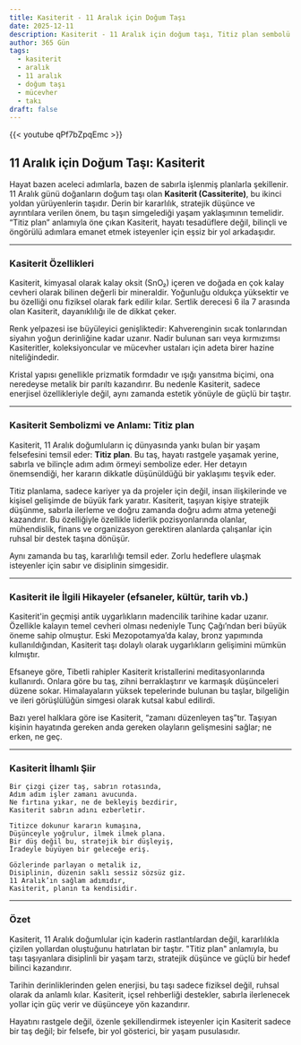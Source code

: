 ```yaml
---
title: Kasiterit - 11 Aralık için Doğum Taşı
date: 2025-12-11
description: Kasiterit - 11 Aralık için doğum taşı, Titiz plan sembolü. Bu özel taşın derin anlamını öğrenin.
author: 365 Gün
tags:
  - kasiterit
  - aralık
  - 11 aralık
  - doğum taşı
  - mücevher
  - takı
draft: false
---
```


{{< youtube qPf7bZpqEmc >}}

## 11 Aralık için Doğum Taşı: Kasiterit

Hayat bazen aceleci adımlarla, bazen de sabırla işlenmiş planlarla şekillenir. 11 Aralık günü doğanların doğum taşı olan **Kasiterit (Cassiterite)**, bu ikinci yoldan yürüyenlerin taşıdır. Derin bir kararlılık, stratejik düşünce ve ayrıntılara verilen önem, bu taşın simgelediği yaşam yaklaşımının temelidir. “Titiz plan” anlamıyla öne çıkan Kasiterit, hayatı tesadüflere değil, bilinçli ve öngörülü adımlara emanet etmek isteyenler için eşsiz bir yol arkadaşıdır.

---

### Kasiterit Özellikleri

Kasiterit, kimyasal olarak kalay oksit (SnO₂) içeren ve doğada en çok kalay cevheri olarak bilinen değerli bir mineraldir. Yoğunluğu oldukça yüksektir ve bu özelliği onu fiziksel olarak fark edilir kılar. Sertlik derecesi 6 ila 7 arasında olan Kasiterit, dayanıklılığı ile de dikkat çeker.

Renk yelpazesi ise büyüleyici genişliktedir: Kahverenginin sıcak tonlarından siyahın yoğun derinliğine kadar uzanır. Nadir bulunan sarı veya kırmızımsı Kasiteritler, koleksiyoncular ve mücevher ustaları için adeta birer hazine niteliğindedir.

Kristal yapısı genellikle prizmatik formdadır ve ışığı yansıtma biçimi, ona neredeyse metalik bir parıltı kazandırır. Bu nedenle Kasiterit, sadece enerjisel özellikleriyle değil, aynı zamanda estetik yönüyle de güçlü bir taştır.

---

### Kasiterit Sembolizmi ve Anlamı: Titiz plan

Kasiterit, 11 Aralık doğumluların iç dünyasında yankı bulan bir yaşam felsefesini temsil eder: **Titiz plan**. Bu taş, hayatı rastgele yaşamak yerine, sabırla ve bilinçle adım adım örmeyi sembolize eder. Her detayın önemsendiği, her kararın dikkatle düşünüldüğü bir yaklaşımı teşvik eder.

Titiz planlama, sadece kariyer ya da projeler için değil, insan ilişkilerinde ve kişisel gelişimde de büyük fark yaratır. Kasiterit, taşıyan kişiye stratejik düşünme, sabırla ilerleme ve doğru zamanda doğru adımı atma yeteneği kazandırır. Bu özelliğiyle özellikle liderlik pozisyonlarında olanlar, mühendislik, finans ve organizasyon gerektiren alanlarda çalışanlar için ruhsal bir destek taşına dönüşür.

Aynı zamanda bu taş, kararlılığı temsil eder. Zorlu hedeflere ulaşmak isteyenler için sabır ve disiplinin simgesidir.

---

### Kasiterit ile İlgili Hikayeler (efsaneler, kültür, tarih vb.)

Kasiterit'in geçmişi antik uygarlıkların madencilik tarihine kadar uzanır. Özellikle kalayın temel cevheri olması nedeniyle Tunç Çağı’ndan beri büyük öneme sahip olmuştur. Eski Mezopotamya’da kalay, bronz yapımında kullanıldığından, Kasiterit taşı dolaylı olarak uygarlıkların gelişimini mümkün kılmıştır.

Efsaneye göre, Tibetli rahipler Kasiterit kristallerini meditasyonlarında kullanırdı. Onlara göre bu taş, zihni berraklaştırır ve karmaşık düşünceleri düzene sokar. Himalayaların yüksek tepelerinde bulunan bu taşlar, bilgeliğin ve ileri görüşlülüğün simgesi olarak kutsal kabul edilirdi.

Bazı yerel halklara göre ise Kasiterit, “zamanı düzenleyen taş”tır. Taşıyan kişinin hayatında gereken anda gereken olayların gelişmesini sağlar; ne erken, ne geç.

---

### Kasiterit İlhamlı Şiir

```
Bir çizgi çizer taş, sabrın rotasında,  
Adım adım işler zamanı avucunda.  
Ne fırtına yıkar, ne de bekleyiş bezdirir,  
Kasiterit sabrın adını ezberletir.

Titizce dokunur kararın kumaşına,  
Düşünceyle yoğrulur, ilmek ilmek plana.  
Bir düş değil bu, stratejik bir düşleyiş,  
İradeyle büyüyen bir geleceğe eriş.

Gözlerinde parlayan o metalik iz,  
Disiplinin, düzenin saklı sessiz sözsüz giz.  
11 Aralık’ın sağlam adımıdır,  
Kasiterit, planın ta kendisidir.
```

---

### Özet

Kasiterit, 11 Aralık doğumlular için kaderin rastlantılardan değil, kararlılıkla çizilen yollardan oluştuğunu hatırlatan bir taştır. "Titiz plan" anlamıyla, bu taşı taşıyanlara disiplinli bir yaşam tarzı, stratejik düşünce ve güçlü bir hedef bilinci kazandırır.

Tarihin derinliklerinden gelen enerjisi, bu taşı sadece fiziksel değil, ruhsal olarak da anlamlı kılar. Kasiterit, içsel rehberliği destekler, sabırla ilerlenecek yollar için güç verir ve düşünceye yön kazandırır.

Hayatını rastgele değil, özenle şekillendirmek isteyenler için Kasiterit sadece bir taş değil; bir felsefe, bir yol gösterici, bir yaşam pusulasıdır.